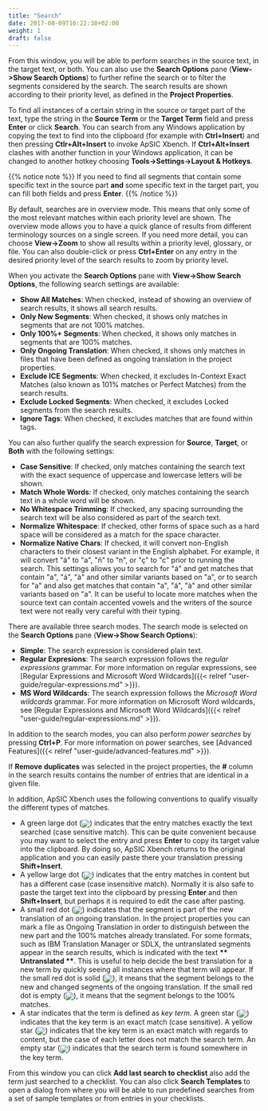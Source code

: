 ```yaml
---
title: "Search"
date: 2017-08-09T16:22:38+02:00
weight: 1
draft: false
---
```


From this window, you will be able to perform searches in the source text, in
the target text, or both. You can also use the **Search Options** pane
(**View->Show Search Options**) to further refine the search or to filter the
segments considered by the search. The search results are shown
according to their priority level, as defined in the **Project Properties**.

To find all instances of a certain string in the source or target part of the
text, type the string in the **Source Term** or the **Target Term** field and
press **Enter** or click **Search**. You can search from any Windows
application by copying the text to find into the clipboard (for example with
**Ctrl+Insert**) and then pressing **Ctlr+Alt+Insert** to invoke ApSIC Xbench.
If **Ctrl+Alt+Insert** clashes with another function in your Windows
application, it can be changed to another hotkey choosing
**Tools->Settings->Layout & Hotkeys**.

{{% notice note %}}
If you need to find all segments that contain some specific text in the source
part **and** some specific text in the target part, you can fill both fields
and press **Enter**.
{{% /notice %}}

By default, searches are in overview mode. This means that only some of the
most relevant matches within each priority level are shown. The overview mode
allows you to have a quick glance of results from different terminology
sources on a single screen. If you need more detail, you can choose
**View->Zoom** to show all results within a priority level, glossary, or file.
You can also double-click or press **Ctrl+Enter** on any entry in the desired
priority level of the search results to zoom by priority level.

When you activate the **Search Options** pane with **View->Show Search Options**,
the following search settings are available:

* **Show All Matches**: When checked, instead of showing an overview of search
  results, it shows all search results.
* **Only New Segments**: When checked, it shows only matches in segments that
  are not 100% matches.
* **Only 100%+ Segments**: When checked, it shows only matches in segments that
  are 100% matches.
* **Only Ongoing Translation**: When checked, it shows only matches in files
  that have been defined as ongoing translation in the project properties.
* **Exclude ICE Segments**: When checked, it excludes In-Context Exact Matches
  (also known as 101% matches or Perfect Matches) from the search results.
* **Exclude Locked Segments**: When checked, it excludes Locked segments from the search results.
* **Ignore Tags**: When checked, it excludes matches that are found within
  tags.

You can also further qualify the search expression for **Source**, **Target**,
or **Both** with the following settings:

* **Case Sensitive**: If checked, only matches containing the search text with
  the exact	sequence of uppercase and lowercase letters will be shown.
* **Match Whole Words**: If checked, only matches containing the search text
  in a whole word will be shown.
* **No Whitespace Trimming**: If checked, any spacing surrounding the search
  text will be also	considered as part of the search text.
* **Normalize Whitespace**: If checked, other forms of space such as a hard
  space will be	considered as a match for the space character.
* **Normalize Native Chars**: If checked, it will convert non-English
  characters to their closest variant in the English alphabet. For example, it
  will convert "á" to "a", "ñ" to "n", or "ç" to "c" prior to running the
  search. This settings allows you to search for "á" and get matches that
  contain "a", "á", "à" and other similar variants based on "a", or to search
  for "a" and also get matches that contain "a", "á", "à" and other similar
  variants based on "a". It can be useful to locate more matches when the
  source text can contain accented vowels and the writers of the source text
  were not really very careful with their typing.

There are available three search modes. The search mode is selected on the
**Search Options** pane (**View->Show Search Options**):

* **Simple**: The search expression is considered plain text.
* **Regular Expresions**: The search expression follows the 
  *regular expressions* grammar. For more information on regular expressions,
  see [Regular Expressions and Microsoft Word Wildcards]({{< relref "user-guide/regular-expressions.md" >}}).
* **MS Word Wildcards**: The search expression follows the
  *Microsoft Word wildcards* grammar. For more information on Microsoft Word
  wildcards, see [Regular Expressions and Microsoft Word Wildcards]({{< relref "user-guide/regular-expressions.md" >}}).

In addition to the search modes, you can also perform *power searches* by
pressing **Ctrl+P**. For more information on power searches, see 
[Advanced Features]({{< relref "user-guide/advanced-features.md" >}}).

If **Remove duplicates** was selected in the project properties, the **#**
column in the search results contains the number of entries that are identical
in a given file.

In addition, ApSIC Xbench uses the following conventions to qualify visually
the different types of matches.

* A green large dot (<img class="inline" style="vertical-align: middle" src ="/user-guide/bullet-green.gif" />)
  indicates that the entry matches exactly the text searched (case
  sensitive match). This can be quite convenient because you may want to
  select the entry and press **Enter** to copy its target value into the
  clipboard. By doing so, ApSIC Xbench returns to
  the original application and you can easily paste there your translation
  pressing **Shift+Insert**.
* A yellow large dot (<img class="inline" style="vertical-align: middle" src ="/user-guide/bullet-yellow.gif" />)
  indicates that the entry matches in content but has a different case 
  (case insensitive match). Normally it is also safe to paste the target text
  into the clipboard by pressing **Enter** and then **Shift+Insert**, but
  perhaps it is required to edit the case after pasting.
* A small red dot (<img class="inline" style="vertical-align: middle" src ="/user-guide/bullet-ongoing-translation.gif" />)
  indicates that the segment is part of the new translation of an
  ongoing translation. In the project properties you can mark a file as
  Ongoing Translation in order to distinguish between the new part and the
  100% matches already translated. For some formats, such as IBM Translation
  Manager or SDLX, the untranslated segments appear in the search results,
  which is indicated with the text **\*\* Untranslated \*\***. This is useful
  to help decide the best translation for a new term by quickly seeing all instances where that term will appear. If the small red dot is solid 
  (<img class="inline" style="vertical-align: middle" src ="/user-guide/bullet-ongoing-translation.gif" />),
  it means that the segment belongs to the new and changed segments of the ongoing translation. If the small red dot is empty
  (<img class="inline" style="vertical-align: middle" src ="/user-guide/bullet-hollow.gif" />),
  it means that the segment belongs to the 100% matches.
* A star indicates that the term is defined as *key term.* A green star 
  (<img class="inline" style="vertical-align: middle" src ="/user-guide/bullet-green-star.gif" />)
  indicates that the key term is an exact match (case sensitive). A yellow
  star (<img class="inline" style="vertical-align: middle" src ="/user-guide/bullet-yellow-star.gif" />) indicates that the key term is an exact match
  with regards to content, but the case of each letter does not match the
  search term. An empty	star
  (<img class="inline" style="vertical-align: middle" src ="/user-guide/bullet-hollow-star.gif" />)
  indicates that the search term is found somewhere in the key term.

From this window you can click **Add last search to checklist** also add the
term just searched to a checklist. You can also click **Search Templates** to
open a dialog from where you will be able to run predefined searches from a
set of sample templates or from entries in your checklists.
